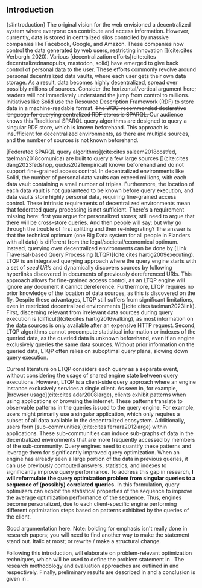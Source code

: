 ## Introduction
{:#introduction}
The original vision for the web envisioned a decentralized system where everyone can contribute and access information. 
However, currently, data is stored in centralized silos controlled by massive companies like Facebook, Google, and Amazon. 
These companies now control the data generated by web users, restricting innovation [](cite:cites Verborgh_2020).
Various [decentralization efforts](cite:cites decentralizednanopubs, mastodon, solid) have emerged to give back control of personal data to the user. 
These efforts commonly revolve around personal decentralized data vaults, where each user gets their own data storage.
As a result, data becomes highly decentralized, spread over possibly millions of sources. 
<span class="comment" data-author="RV">Consider the horizontal/vertical argument here; readers will not immediately understand the jump from control to millions.</span>
Initiatives like Solid use the Resource Description Framework (RDF) to store data in a machine-readable format. 
<del class="comment" data-author="RV">The W3C-recommended declarative language for querying centralized RDF stores is SPARQL. </del>
<span class="comment" data-author="RV">Our audience knows this</span>
Traditional SPARQL query algorithms are designed to query a singular RDF store, which is known beforehand.
This approach is insufficient for decentralized environments, as there are multiple sources, and the number of sources is not known beforehand.

<!-- Originally, LTQP was used to query the web of Linked Open Data, however, this is impractical due to the absence of prior knowledge of the data queried and the potentially infinite size of the data [](cite:cites hartig2012foundations).
However, by limiting the scope to decentralized environments like Solid, the data size becomes restricted, and the engine can make structural assumptions based on the specification of Solid [](cite:cites taelman2023link). -->

[Federated SPARQL query algorithms](cite:cites saleem2018costfed, taelman2018comunica) are built to query a few large sources [](cite:cites dang2023fedshop, qudus2021empirical) known beforehand and do not support fine-grained access control. 
In decentralized environments like Solid, the number of personal data vaults can exceed millions, with each data vault containing a small number of triples. 
Furthermore, the location of each data vault is not guaranteed to be known before query execution, and data vaults store highly personal data, requiring fine-grained access control.
These intrinsic requirements of decentralized environments mean that federated query processing is not sufficient.
<span class="comment" data-author="RV">There's a requirement missing here: first you argue for personalized stores; still need to argue that there will be cross-store queries. And then people will say: but why go through the trouble of first splitting and then re-integrating? The answer is that the technical optimum (one Big Data system for all people in Flanders with all data) is different from the legal/societal/economical optimum.</span>
Instead, querying over decentralized environments can be done by [Link Traversal-based Query Processing (LTQP)](cite:cites hartig2009executing).
LTQP is an integrated querying approach where the query engine starts with a set of _seed URIs_ and dynamically discovers sources by following hyperlinks discovered in documents of previously dereferenced URIs. 
This approach allows for fine-grained access control, as an LTQP engine will ignore any document it cannot dereference. Furthermore, LTQP requires no prior knowledge of the location of data sources, as this is discovered on the fly.
Despite these advantages, LTQP still suffers from significant limitations, even in restricted decentralized environments [](cite:cites taelman2023link). 
First, discerning relevant from irrelevant data sources during query execution is [difficult](cite:cites hartig2016walking), as most information on the data sources is only available after an expensive HTTP request. 
Second, LTQP algorithms cannot precompute statistical information or indexes of the queried data, as the queried data is unknown beforehand, even if an engine exclusively queries the same data sources. 
Without prior information on the queried data, LTQP often relies on suboptimal query plans, slowing down query execution.


Current literature on LTQP considers each query as a separate event, without considering the usage of shared engine state between query executions. 
However, LTQP is a client-side query approach where an engine instance exclusively services a single client.
As seen in, for example, [browser usage](cite:cites adar2008large), clients exhibit patterns when using applications or browsing the internet. 
These patterns translate to observable patterns in the queries issued to the query engine.
For example, users might primarily use a singular application, which only requires a subset of all data available in the decentralized ecosystem. 
Additionally, users form [sub-communities](cite:cites ferrara2012large) within applications. 
These sub-communities can induce sub-graphs of data in the decentralized environments that are more frequently accessed by members of the sub-community. 
Query engines need to quantify these patterns and leverage them for significantly improved query optimization. 
When an engine has already seen a large portion of the data in previous queries, it can use previously computed answers, statistics, and indexes to significantly improve query performance. 
To address this gap in research, **I will reformulate the query optimization problem from singular queries to a sequence of (possibly) correlated queries.**
In this formulation, query optimizers can exploit the statistical properties of the sequence to improve the average optimization performance of the sequence. 
Thus, engines become personalized, due to each client-specific engine performing different optimization steps based on patterns exhibited by the queries of the client.

<span class="comment" data-author="RV">Good argumentation here. Note: bolding for emphasis isn't really done in research papers; you will need to find another way to make the statement stand out. Italic at most; or rewrite / make a structural change.</span>

Following this introduction,  [](#LiteratureReview) will elaborate on problem-relevant optimization techniques, which will be used to define the problem statement in [](#ProblemStatementandContributions). The research methodology and evaluation approaches are outlined in [](#method) and [](#EvaluationPlan) respectively. Finally, preliminary results are described in [](#PreliminaryResults) and a conclusion is given in [](#Conclusion).


<!-- Link Traversal-based Query Optimization executes queries by traversing links found in previously dereferenced data sources. ... This means that a significant portion of the query execution computional burden is placed on the client, not server. Client-side query optimization over unknown sources is difficult due to the absence of extensive statistical information on the queried data, and the possibly diverse types of data sources discovered. Additionally, the amount of linked data on the internet is possibly infinite (cite olaf paper here). However, when we look at decentralized environments that are closed and have information on the structure of the environment available beforehand we can use this for query optimization. Solid is such a n environment, with certain predicates denoting the way data is stored and can be traversed [](cite:cites taelman2023link)(insert more explanation here).





(Data aggregators are another example of client that observe patterns in query behavior. These clients will often aggregate the same type of data during its lifetime. Due to the stability in data queried, aggregators are a prime example of user that can benefit optimizers based on a user profiles. (needs paper)) Not sure about this one -->


<!-- General structure:
    - Show that currently we mainly use endpoints to query (open) data, and that LTQP is sidelined
    - Introduce problem we want to fix: querying linked data with access control policies
    - Introduce LTQP as solution
    - Introduce historical problem of LTQP on linked open data
    - Explain why we CAN use it if we are in a closed decentralized environment of linked data with structural properties known beforehand
    - Introduce client-side computational burden and difficulty optimizing during LTQP
    - Using papers, state that we expect clients to exhibit patterns in their usage of applications, which translates into patterns in query usage
    - Link to recommendation systems
    - Propose to use similar techniques to develop a personalized query optimization engine
    - Finally state next sections -->

